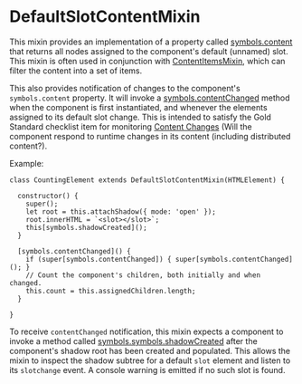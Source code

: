 # DefaultSlotContentMixin

This mixin provides an implementation of a property called
[symbols.content](Symbols#content) that returns all nodes assigned to the
component's default (unnamed) slot. This mixin is often used in conjunction
with [ContentItemsMixin](ContentItemsMixin), which can filter the content into a
set of items.

This also provides notification of changes to the component's `symbols.content`
property. It will invoke a [symbols.contentChanged](Symbols#contentChanged)
method when the component is first instantiated, and whenever the elements
assigned to its default slot change. This is intended to satisfy the Gold
Standard checklist item for monitoring [Content
Changes](https://github.com/webcomponents/gold-standard/wiki/Content-Changes)
(Will the component respond to runtime changes in its content (including
distributed content?).

Example:

```
class CountingElement extends DefaultSlotContentMixin(HTMLElement) {

  constructor() {
    super();
    let root = this.attachShadow({ mode: 'open' });
    root.innerHTML = `<slot></slot>`;
    this[symbols.shadowCreated]();
  }

  [symbols.contentChanged]() {
    if (super[symbols.contentChanged]) { super[symbols.contentChanged](); }
    // Count the component's children, both initially and when changed.
    this.count = this.assignedChildren.length;
  }

}
```

To receive `contentChanged` notification, this mixin expects a component to
invoke a method called
[symbols.symbols.shadowCreated](Symbols#symbols.shadowCreated) after the
component's shadow root has been created and populated. This allows the mixin to
inspect the shadow subtree for a default `slot` element and listen to its
`slotchange` event. A console warning is emitted if no such slot is found.
